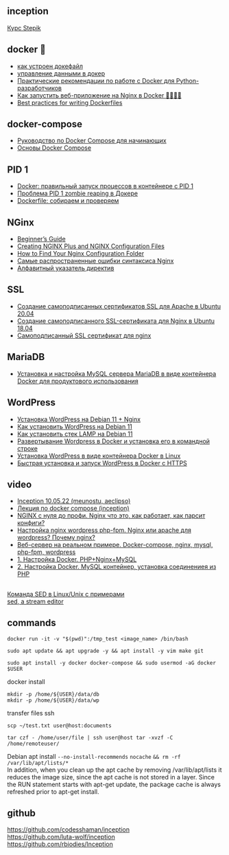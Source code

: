 ## inception  
[Курс Stepik](https://stepik.org/course/123300/info)
## docker 🐋
- [как устроен докефайл](https://doka.guide/tools/dockerfile/)  
- [управление данными в докер](https://doka.guide/tools/docker-data-management/)  
- [Практические рекомендации по работе с Docker для Python-разработчиков](https://habr.com/ru/company/wunderfund/blog/586778/)  
- [Как запустить веб-приложение на Nginx в Docker 🐳👨🏽‍💻](https://proglib.io/p/kak-zapustit-nginx-v-docker-2020-05-12)  
- [Best practices for writing Dockerfiles](https://docs.docker.com/develop/develop-images/dockerfile_best-practices/)
## docker-compose
- [Руководство по Docker Compose для начинающих](https://habr.com/ru/company/ruvds/blog/450312/)  
- [Основы Docker Compose](https://ru.hexlet.io/courses/docker-basics/lessons/docker-compose/theory_unit)  
## PID 1
- [Docker: правильный запуск процессов в контейнере с PID 1](https://it-lux.ru/docker-entrypoint-pid-1/)  
- [Проблема PID 1 zombie reaping в Докере](https://habr.com/ru/company/hexlet/blog/248519/)  
- [Dockerfile: cобираем и проверяем](http://linuxsql.ru/content/sobiraem-i-proveryaem-dockerfile-image)
## NGinx
- [Beginner’s Guide](http://nginx.org/en/docs/beginners_guide.html)  
- [Creating NGINX Plus and NGINX Configuration Files](https://docs.nginx.com/nginx/admin-guide/basic-functionality/managing-configuration-files/)
- [How to Find Your Nginx Configuration Folder](https://www.howtogeek.com/devops/how-to-find-your-nginx-configuration-folder/)
- [Самые распространенные ошибки синтаксиса Nginx](https://www.8host.com/blog/samye-rasprostranennye-oshibki-sintaksisa-nginx/)
- [Алфавитный указатель директив](https://nginx.org/ru/docs/dirindex.html)
## SSL
- [Создание самоподписанных сертификатов SSL для Apache в Ubuntu 20.04](https://www.digitalocean.com/community/tutorials/how-to-create-a-self-signed-ssl-certificate-for-apache-in-ubuntu-20-04-ru)
- [Создание самоподписанного SSL-сертификата для Nginx в Ubuntu 18.04](https://www.8host.com/blog/sozdanie-samopodpisannogo-ssl-sertifikata-dlya-nginx-v-ubuntu-18-04/)
- [Самоподписанный SSL сертификат для nginx](https://og-dev.ru/articles/samopodpisannyy-ssl-sertifikat-dlya-nginx)
## MariaDB
- [Установка и настройка MySQL сервера MariaDB в виде контейнера Docker для продуктового использования](https://netpoint-dc.com/blog/ustanovka-i-nastroika-mysql-mariadb-v-vide-docker-dlya-produktovogo-ispolzovaniya/)
## WordPress
- [Установка WordPress на Debian 11 + Nginx](https://angald.ru/ustanovka-wordpress-na-debian-11-nginx/)
- [Как установить WordPress на Debian 11](https://infoit.com.ua/linux/kak-ustanovit-wordpress-na-debian-11/)
- [Как установить стек LAMP на Debian 11](https://infoit.com.ua/linux/debian/kak-ustanovit-stek-lamp-na-debian-11/)
- [Развертывание Wordpress в Docker и установка его в командной строке](https://www.dmosk.ru/miniinstruktions.php?mini=wordpress-docker)
- [Установка WordPress в виде контейнера Docker в Linux](https://netpoint-dc.com/blog/ustanovka-wordpress-v-vide-kontainera-docker-v-linux/)
- [Быстрая установка и запуск WordPress в Docker с HTTPS](https://serveradmin.ru/install-wordpress-docker-https/)
## video
- [Inception 10.05.22 (meunostu, aeclipso)](https://www.youtube.com/watch?v=Veuv7MjaIKQ)
- [Лекция по docker compose (inception)](https://www.youtube.com/watch?v=RuTp0US9IgY)
- [NGINX с нуля до профи. Nginx что это, как работает, как парсит конфиги?](https://www.youtube.com/watch?v=ixfnxLqcLOs)
- [Настройка nginx wordpress php-fpm. Nginx или apache для wordpress? Почему nginx?](https://www.youtube.com/watch?v=VF3VvP9v0Y8)
- [Веб-сервер на реальном примере. Docker-compose, nginx, mysql, php-fpm, wordpress](https://www.youtube.com/watch?v=mKdwkV5p1xg&t=273s)
- [1. Настройка Docker. PHP+Nginx+MySQL](https://www.youtube.com/watch?v=9e_FH3bDHBc)  
- [2. Настройка Docker. MySQL контейнер, установка соединениея из PHP](https://www.youtube.com/watch?v=IfakKN4Ub-8)
##
[Команда SED в Linux/Unix с примерами](https://habr.com/ru/company/ruvds/blog/667490/)  
[sed, a stream editor](https://www.gnu.org/software/sed/manual/sed.html)
## commands
`docker run -it -v "$(pwd)":/tmp_test <image_name> /bin/bash`
```
sudo apt update && apt upgrade -y && apt install -y vim make git
```
```
sudo apt install -y docker docker-compose && sudo usermod -aG docker $USER 
```
docker install
```
mkdir -p /home/${USER}/data/db
mkdir -p /home/${USER}/data/wp
```
transfer files ssh  
```
scp ~/test.txt user@host:documents
```
```
tar czf - /home/user/file | ssh user@host tar -xvzf -C /home/remoteuser/
```
Debian apt install  `--no-install-recommends` `nocache` `&& rm -rf /var/lib/apt/lists/*`  
In addition, when you clean up the apt cache by removing /var/lib/apt/lists it reduces the image size, since the apt cache is not stored in a layer. Since the RUN statement starts with apt-get update, the package cache is always refreshed prior to apt-get install.
## github
https://github.com/codesshaman/inception  
https://github.com/luta-wolf/inception  
https://github.com/rbiodies/Inception  
